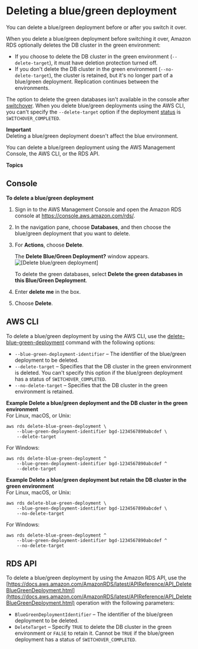 # Deleting a blue/green deployment<a name="blue-green-deployments-deleting"></a>

You can delete a blue/green deployment before or after you switch it over\.

When you delete a blue/green deployment before switching it over, Amazon RDS optionally deletes the DB cluster in the green environment:
+ If you choose to delete the DB cluster in the green environment \(`--delete-target`\), it must have deletion protection turned off\.
+ If you don't delete the DB cluster in the green environment \(`--no-delete-target`\), the cluster is retained, but it's no longer part of a blue/green deployment\. Replication continues between the environments\.

The option to delete the green databases isn't available in the console after [switchover](blue-green-deployments-switching.md)\. When you delete blue/green deployments using the AWS CLI, you can't specify the `--delete-target` option if the deployment [status](https://docs.aws.amazon.com/AmazonRDS/latest/APIReference/API_BlueGreenDeployment.html) is `SWITCHOVER_COMPLETED`\.

**Important**  
Deleting a blue/green deployment doesn't affect the blue environment\.

You can delete a blue/green deployment using the AWS Management Console, the AWS CLI, or the RDS API\.

**Topics**

## Console<a name="blue-green-deployments-deleting-console"></a>

**To delete a blue/green deployment**

1. Sign in to the AWS Management Console and open the Amazon RDS console at [https://console\.aws\.amazon\.com/rds/](https://console.aws.amazon.com/rds/)\.

1. In the navigation pane, choose **Databases**, and then choose the blue/green deployment that you want to delete\.

1. For **Actions**, choose **Delete**\.

   The **Delete Blue/Green Deployment?** window appears\.  
![\[Delete blue/green deployment\]](http://docs.aws.amazon.com/AmazonRDS/latest/AuroraUserGuide/images/blue-green-deployment-delete-aurora.png)

   To delete the green databases, select **Delete the green databases in this Blue/Green Deployment**\.

1. Enter **delete me** in the box\.

1. Choose **Delete**\.

## AWS CLI<a name="blue-green-deployments-deleting-cli"></a>

To delete a blue/green deployment by using the AWS CLI, use the [delete\-blue\-green\-deployment](https://docs.aws.amazon.com/cli/latest/reference/rds/delete-blue-green-deployment.html) command with the following options:
+ `--blue-green-deployment-identifier` – The identifier of the blue/green deployment to be deleted\.
+ `--delete-target` – Specifies that the DB cluster in the green environment is deleted\. You can't specify this option if the blue/green deployment has a status of `SWITCHOVER_COMPLETED`\.
+ `--no-delete-target` – Specifies that the DB cluster in the green environment is retained\.

**Example Delete a blue/green deployment and the DB cluster in the green environment**  
For Linux, macOS, or Unix:  

```
aws rds delete-blue-green-deployment \
    --blue-green-deployment-identifier bgd-1234567890abcdef \
    --delete-target
```
For Windows:  

```
aws rds delete-blue-green-deployment ^
    --blue-green-deployment-identifier bgd-1234567890abcdef ^
    --delete-target
```

**Example Delete a blue/green deployment but retain the DB cluster in the green environment**  
For Linux, macOS, or Unix:  

```
aws rds delete-blue-green-deployment \
    --blue-green-deployment-identifier bgd-1234567890abcdef \
    --no-delete-target
```
For Windows:  

```
aws rds delete-blue-green-deployment ^
    --blue-green-deployment-identifier bgd-1234567890abcdef ^
    --no-delete-target
```

## RDS API<a name="blue-green-deployments-deleting-api"></a>

To delete a blue/green deployment by using the Amazon RDS API, use the [https://docs.aws.amazon.com/AmazonRDS/latest/APIReference/API_DeleteBlueGreenDeployment.html](https://docs.aws.amazon.com/AmazonRDS/latest/APIReference/API_DeleteBlueGreenDeployment.html) operation with the following parameters:
+ `BlueGreenDeploymentIdentifier` – The identifier of the blue/green deployment to be deleted\.
+ `DeleteTarget` – Specify `TRUE` to delete the DB cluster in the green environment or `FALSE` to retain it\. Cannot be `TRUE` if the blue/green deployment has a status of `SWITCHOVER_COMPLETED`\.